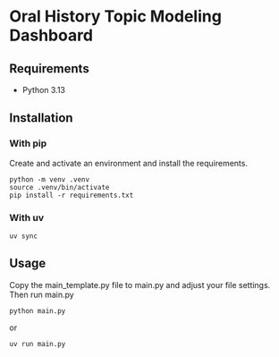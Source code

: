 # Oral History Topic Modeling Dashboard

## Requirements

- Python 3.13

## Installation

### With pip

Create and activate an environment and install the requirements.

```shell
python -m venv .venv
source .venv/bin/activate
pip install -r requirements.txt
```

### With uv

```shell
uv sync
```

## Usage

Copy the main_template.py file to main.py and adjust your file settings.
Then run main.py

```shell
python main.py
```

or

```shell
uv run main.py
```
